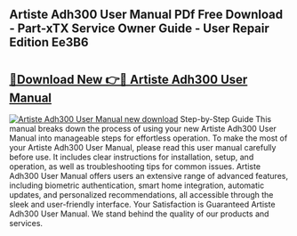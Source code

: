 ## Artiste Adh300 User Manual PDf Free Download - Part-xTX Service Owner Guide - User Repair Edition Ee3B6

# <h2><a href="http://bc12806.oget.top/?id=Artiste+Adh300+User+Manual">🔗Download New 👉🔴 Artiste Adh300 User Manual</a></h2>

[![Artiste Adh300 User Manual new download](https://i.imgur.com/5g1atiW.png)](http://bc12806.oget.top/?id=Artiste+Adh300+User+Manual)
Step-by-Step Guide This manual breaks down the process of using your new Artiste Adh300 User Manual into manageable steps for effortless operation. To make the most of your Artiste Adh300 User Manual, please read this user manual carefully before use. It includes clear instructions for installation, setup, and operation, as well as troubleshooting tips for common issues. Artiste Adh300 User Manual offers users an extensive range of advanced features, including biometric authentication, smart home integration, automatic updates, and personalized recommendations, all accessible through the sleek and user-friendly interface. Your Satisfaction is Guaranteed Artiste Adh300 User Manual. We stand behind the quality of our products and services.
